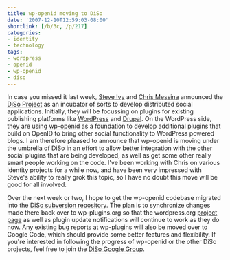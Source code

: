 ```yaml
---
title: wp-openid moving to DiSo
date: '2007-12-10T12:59:03-08:00'
shortlink: [/b/3c, /p/217]
categories:
- identity
- technology
tags:
- wordpress
- openid
- wp-openid
- diso
---
```

In case you missed it last week, [Steve Ivy][] and [Chris Messina][] announced the [DiSo Project][] as an incubator of
sorts to develop distributed social applications.  Initially, they will be focussing on plugins for existing publishing
platforms like [WordPress][] and [Drupal][].  On the WordPress side, they are using [wp-openid][] as a foundation to
develop additional plugins that build on OpenID to bring other social functionality to WordPress powered blogs.  I am
therefore pleased to announce that wp-openid is moving under the umbrella of DiSo in an effort to allow better
integration with the other social plugins that are being developed, as well as get some other really smart people
working on the code.  I've been working with Chris on various identity projects for a while now, and have been very
impressed with Steve's ability to really grok this topic, so I have no doubt this move will be good for all involved.

Over the next week or two, I hope to get the wp-openid codebase migrated into the [DiSo subversion repository][].  The
plan is to synchronize changes made there back over to wp-plugins.org so that the wordpress.org [project
page][wp-openid] as well as plugin update notifications will continue to work as they do now.  Any existing bug reports
at wp-plugins will also be moved over to Google Code, which should provide some better features and flexibility.  If
you're interested in following the progress of wp-openid or the other DiSo projects, feel free to join the [DiSo Google
Group][].

[Steve Ivy]: https://web.archive.org/web/20071210/http://redmonk.net/archives/2007/12/05/diso/
[Chris Messina]: http://factoryjoe.com/blog/2007/12/06/oauth-10-openid-20-and-up-next-diso/
[DiSo Project]: http://www.diso-project.org/
[WordPress]: http://wordpress.org/
[Drupal]: http://drupal.org/
[wp-openid]: http://wordpress.org/extend/plugins/openid/
[DiSo subversion repository]: http://diso.googlecode.com/svn/wordpress/
[DiSo Google Group]: http://groups.google.com/group/diso-project
